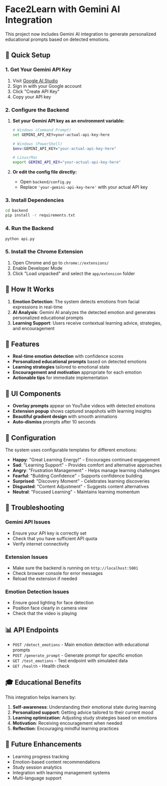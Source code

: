 # Face2Learn with Gemini AI Integration

This project now includes Gemini AI integration to generate personalized educational prompts based on detected emotions.

## 🚀 Quick Setup

### 1. Get Your Gemini API Key

1. Visit [Google AI Studio](https://makersuite.google.com/app/apikey)
2. Sign in with your Google account
3. Click "Create API Key"
4. Copy your API key

### 2. Configure the Backend

1. **Set your Gemini API key as an environment variable:**
   ```bash
   # Windows (Command Prompt)
   set GEMINI_API_KEY=your-actual-api-key-here
   
   # Windows (PowerShell)
   $env:GEMINI_API_KEY="your-actual-api-key-here"
   
   # Linux/Mac
   export GEMINI_API_KEY="your-actual-api-key-here"
   ```

2. **Or edit the config file directly:**
   - Open `backend/config.py`
   - Replace `'your-gemini-api-key-here'` with your actual API key

### 3. Install Dependencies

```bash
cd backend
pip install -r requirements.txt
```

### 4. Run the Backend

```bash
python api.py
```

### 5. Install the Chrome Extension

1. Open Chrome and go to `chrome://extensions/`
2. Enable Developer Mode
3. Click "Load unpacked" and select the `app/extension` folder

## 🎯 How It Works

1. **Emotion Detection**: The system detects emotions from facial expressions in real-time
2. **AI Analysis**: Gemini AI analyzes the detected emotion and generates personalized educational prompts
3. **Learning Support**: Users receive contextual learning advice, strategies, and encouragement

## 📝 Features

- **Real-time emotion detection** with confidence scores
- **Personalized educational prompts** based on detected emotions
- **Learning strategies** tailored to emotional state
- **Encouragement and motivation** appropriate for each emotion
- **Actionable tips** for immediate implementation

## 🎨 UI Components

- **Overlay prompts** appear on YouTube videos with detected emotions
- **Extension popup** shows captured snapshots with learning insights
- **Beautiful gradient design** with smooth animations
- **Auto-dismiss** prompts after 10 seconds

## 🔧 Configuration

The system uses configurable templates for different emotions:

- **Happy**: "Great Learning Energy!" - Encourages continued engagement
- **Sad**: "Learning Support" - Provides comfort and alternative approaches
- **Angry**: "Frustration Management" - Helps manage learning challenges
- **Fearful**: "Building Confidence" - Supports confidence building
- **Surprised**: "Discovery Moment" - Celebrates learning discoveries
- **Disgusted**: "Content Adjustment" - Suggests content alternatives
- **Neutral**: "Focused Learning" - Maintains learning momentum

## 🚨 Troubleshooting

### Gemini API Issues
- Ensure your API key is correctly set
- Check that you have sufficient API quota
- Verify internet connectivity

### Extension Issues
- Make sure the backend is running on `http://localhost:5001`
- Check browser console for error messages
- Reload the extension if needed

### Emotion Detection Issues
- Ensure good lighting for face detection
- Position face clearly in camera view
- Check that the video is playing

## 📊 API Endpoints

- `POST /detect_emotions` - Main emotion detection with educational prompts
- `POST /generate_prompt` - Generate prompt for specific emotion
- `GET /test_emotions` - Test endpoint with simulated data
- `GET /health` - Health check

## 🎓 Educational Benefits

This integration helps learners by:

1. **Self-awareness**: Understanding their emotional state during learning
2. **Personalized support**: Getting advice tailored to their current mood
3. **Learning optimization**: Adjusting study strategies based on emotions
4. **Motivation**: Receiving encouragement when needed
5. **Reflection**: Encouraging mindful learning practices

## 🔮 Future Enhancements

- Learning progress tracking
- Emotion-based content recommendations
- Study session analytics
- Integration with learning management systems
- Multi-language support
